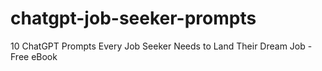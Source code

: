 # chatgpt-job-seeker-prompts
10 ChatGPT Prompts Every Job Seeker Needs to Land Their Dream Job - Free eBook
